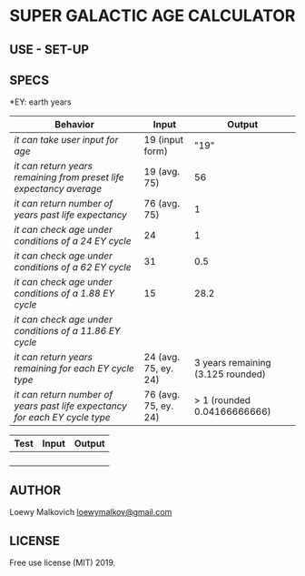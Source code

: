 # SUPER GALACTIC AGE CALCULATOR

## USE - SET-UP

## SPECS

*EY: earth years

| Behavior | Input | Output |
|-|-|-|
| _it can take user input for age_ | 19 (input form)| "19" |
| _it can return years remaining from preset life expectancy average_ | 19 (avg. 75) | 56 |
| _it can return number of years past life expectancy_  | 76 (avg. 75)| 1 |
| _it can check age under conditions of a 24 EY cycle_| 24 | 1|
| _it can check age under conditions of a 62 EY cycle_ | 31 | 0.5 |
| _it can check age under conditions of a 1.88 EY cycle_ | 15 | 28.2 |
| _it can check age under conditions of a 11.86 EY cycle_| | |
| _it can return years remaining for each EY cycle type_  | 24 (avg. 75, ey. 24)| 3 years remaining (3.125 rounded) |
| _it can return number of years past life expectancy for each EY cycle type_ | 76 (avg. 75, ey. 24) | > 1 (rounded 0.04166666666)|


| Test | Input | Output |
|-|-|-|
| | | |
| | | |
| | | |
| | | | 

## AUTHOR

Loewy Malkovich
loewymalkov@gmail.com

## LICENSE

Free use license (MIT) 2019. 